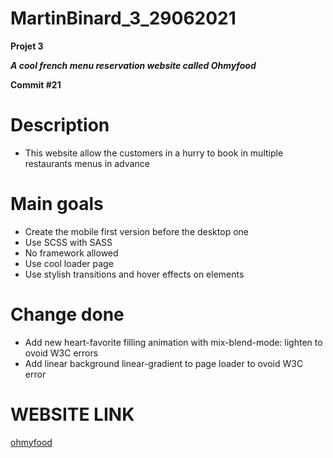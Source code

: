 # MartinBinard_3_29062021
**Projet 3**

***A cool french menu reservation website called Ohmyfood***

**Commit #21**

# Description

* This website allow the customers in a hurry to book in multiple restaurants menus in advance

# Main goals

* Create the mobile first version before the desktop one
* Use SCSS with SASS
* No framework allowed
* Use cool loader page
* Use stylish transitions and hover effects on elements

# Change done

* Add new heart-favorite filling animation with mix-blend-mode: lighten to ovoid W3C errors
* Add linear background linear-gradient to page loader to ovoid W3C error

# WEBSITE LINK

[ohmyfood](https://martinbinard.github.io/MartinBinard_3_29062021/)